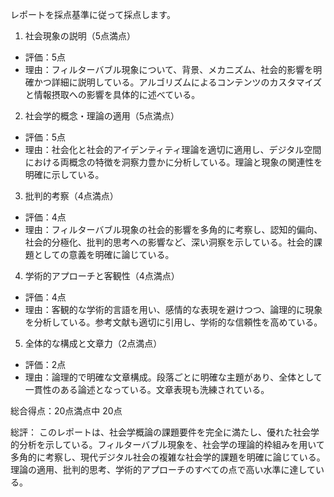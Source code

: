 レポートを採点基準に従って採点します。

1. 社会現象の説明（5点満点）
- 評価：5点
- 理由：フィルターバブル現象について、背景、メカニズム、社会的影響を明確かつ詳細に説明している。アルゴリズムによるコンテンツのカスタマイズと情報摂取への影響を具体的に述べている。

2. 社会学的概念・理論の適用（5点満点）
- 評価：5点
- 理由：社会化と社会的アイデンティティ理論を適切に適用し、デジタル空間における両概念の特徴を洞察力豊かに分析している。理論と現象の関連性を明確に示している。

3. 批判的考察（4点満点）
- 評価：4点
- 理由：フィルターバブル現象の社会的影響を多角的に考察し、認知的偏向、社会的分極化、批判的思考への影響など、深い洞察を示している。社会的課題としての意義を明確に論じている。

4. 学術的アプローチと客観性（4点満点）
- 評価：4点
- 理由：客観的な学術的言語を用い、感情的な表現を避けつつ、論理的に現象を分析している。参考文献も適切に引用し、学術的な信頼性を高めている。

5. 全体的な構成と文章力（2点満点）
- 評価：2点
- 理由：論理的で明確な文章構成。段落ごとに明確な主題があり、全体として一貫性のある論述となっている。文章表現も洗練されている。

総合得点：20点満点中 20点

総評：
このレポートは、社会学概論の課題要件を完全に満たし、優れた社会学的分析を示している。フィルターバブル現象を、社会学の理論的枠組みを用いて多角的に考察し、現代デジタル社会の複雑な社会学的課題を明確に論じている。理論の適用、批判的思考、学術的アプローチのすべての点で高い水準に達している。